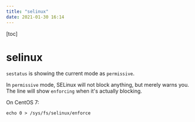 ```yaml
---
title: "selinux"
date: 2021-01-30 16:14
---
```

[toc]





# selinux

`sestatus` is showing the current mode as `permissive`.

In `permissive` mode, SELinux will not block anything, but merely warns you. The line will show `enforcing` when it's actually blocking.



On CentOS 7:

```
echo 0 > /sys/fs/selinux/enforce
```

